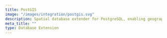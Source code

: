 ```yaml
---
title: PostGIS
image: "/images/integration/postgis.svg"
description: Spatial database extender for PostgreSQL, enabling geographic objects and spatial queries for GIS applications.
meta_title: ""
type: Database Extension
---
```

